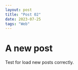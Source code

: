 ```yaml
---
layout: post
title: "Post 02"
date: 2023-07-25
tags: "Web"
---
```


<h1> A new post</h1>
<p> Test for load new posts correctly.</p>
